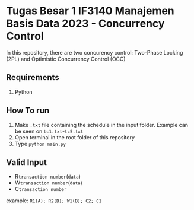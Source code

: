 # Tugas Besar 1 IF3140 Manajemen Basis Data 2023 - Concurrency Control
In this repository, there are two concurency control: Two-Phase Locking (2PL) and Optimistic Concurrency Control (OCC)

## Requirements
1. Python

## How To run
1. Make `.txt` file containing the schedule in the input folder. Example can be seen on `tc1.txt`-`tc5.txt`
2. Open terminal in the root folder of this repository
3. Type `python main.py`

## Valid Input
- R`transaction number`(`data`)
- W`transaction number`(`data`)
- C`transaction number`

example: `R1(A); R2(B); W1(B); C2; C1`
